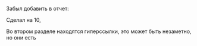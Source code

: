 Забыл добавить в отчет:

Сделал на 10,

Во втором разделе находятся гиперссылки, это может быть незаметно, но они есть